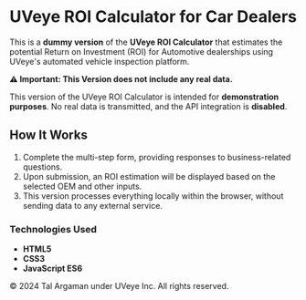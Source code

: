# UVeye ROI Calculator for Car Dealers

This is a **dummy version** of the **UVeye ROI Calculator** that estimates the potential Return on Investment (ROI) for Automotive dealerships using UVeye's automated vehicle inspection platform. 

**⚠️ Important: This Version does not include any real data.**

This version of the UVeye ROI Calculator is intended for **demonstration purposes**. No real data is transmitted, and the API integration is **disabled**.

## How It Works

1. Complete the multi-step form, providing responses to business-related questions.
2. Upon submission, an ROI estimation will be displayed based on the selected OEM and other inputs.
3. This version processes everything locally within the browser, without sending data to any external service.


### Technologies Used

- **HTML5**
- **CSS3**
- **JavaScript ES6** 
  
© 2024 Tal Argaman under UVeye Inc. All rights reserved.